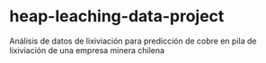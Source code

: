 # heap-leaching-data-project
Análisis de datos de lixiviación para predicción de cobre en pila de lixiviación de una empresa minera chilena
